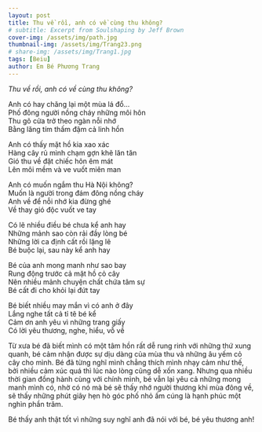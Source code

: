 ```yaml
---
layout: post
title: Thu về rồi, anh có về cùng thu không?
# subtitle: Excerpt from Soulshaping by Jeff Brown
cover-img: /assets/img/path.jpg
thumbnail-img: /assets/img/Trang23.png
# share-img: /assets/img/Trang1.jpg
tags: [Beiu]
author: Em Bé Phương Trang
---
```


*Thu về rồi, anh có về cùng thu không?*

Anh có hay chăng lại một mùa lá đổ…  
Phố đông người nồng cháy những môi hôn  
Thu gõ cửa trở theo ngàn nỗi nhớ  
Bằng lăng tím thấm đậm cả linh hồn  

Anh có thấy mặt hồ kia xao xác  
Hàng cây rủ mình chạm gợn khẽ lăn tăn  
Gió thu về đặt chiếc hôn êm mát  
Lên môi mềm và ve vuốt miên man  

Anh có muốn ngắm thu Hà Nội không?  
Muốn là người trong đám đông nồng cháy  
Anh về để nỗi nhớ kia đừng ghé  
Về thay gió độc vuốt ve tay  

Có lẽ nhiều điều bé chưa kể anh hay  
Những mảnh sao còn rải đầy lòng bé  
Những lời ca định cất rồi lặng lẽ  
Bé buộc lại, sau này kể anh hay  

Bé của anh mong manh như sao bay  
Rung động trước cả mặt hồ cỏ cây  
Nên nhiều mảnh chuyện chất chứa tâm sự  
Bé cất đi cho khỏi lại đứt tay  

Bé biết nhiều may mắn vì có anh ở đây  
Lắng nghe tất cả tỉ tê bé kể  
Cảm ơn anh yêu vì những trang giấy  
Có lời yêu thương, nghe, hiểu, vỗ về  

Từ xưa bé đã biết mình có một tâm hồn rất dễ rung rinh với những thứ xung quanh, bé cảm nhận được sự dịu dàng của mùa thu và những âu yếm cỏ cây cho mình. Bé đã từng nghĩ mình chẳng thích mình nhạy cảm như thế, bởi nhiều cảm xúc quá thì lúc nào lòng cũng dễ xốn xang. Nhưng qua nhiều thời gian đồng hành cùng với chính mình, bé vẫn lại yêu cả những mong manh mình có, nhờ có nó mà bé sẽ thấy nhớ người thương khi mùa đông về, sẽ thấy những phút giây hẹn hò góc phố nhỏ ấm cúng là hạnh phúc một nghìn phần trăm.   

Bé thấy anh thật tốt vì những suy nghĩ anh đã nói với bé, bé yêu thương anh!